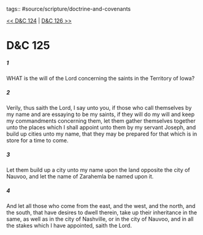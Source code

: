 tags:: #source/scripture/doctrine-and-covenants

[<< D&C 124](source/scripture/doctrine-and-covenants/D&C_124.md) | [D&C 126 >>](source/scripture/doctrine-and-covenants/D&C_126.md)

# D&C 125

##### 1

WHAT is the will of the Lord concerning the saints in the Territory of Iowa?

##### 2

Verily, thus saith the Lord, I say unto you, if those who call themselves by my name and are essaying to be my saints, if they will do my will and keep my commandments concerning them, let them gather themselves together unto the places which I shall appoint unto them by my servant Joseph, and build up cities unto my name, that they may be prepared for that which is in store for a time to come.

##### 3

Let them build up a city unto my name upon the land opposite the city of Nauvoo, and let the name of Zarahemla be named upon it.

##### 4

And let all those who come from the east, and the west, and the north, and the south, that have desires to dwell therein, take up their inheritance in the same, as well as in the city of Nashville, or in the city of Nauvoo, and in all the stakes which I have appointed, saith the Lord.
